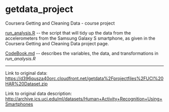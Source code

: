 getdata_project
===============

Coursera Getting and Cleaning Data - course project

[run_analysis.R](https://github.com/maroll/getdata_project/blob/master/run_analysis.R) -- the script that will tidy up the data from the accelerometers from the Samsung Galaxy S smartphone, as given in the Coursera Getting and Cleaning Data project page.

[CodeBook.md](https://github.com/maroll/getdata_project/blob/master/CodeBook.md) -- describes the variables, the data, and transformations in _run_analysis.R_

------------------
Link to original data: https://d396qusza40orc.cloudfront.net/getdata%2Fprojectfiles%2FUCI%20HAR%20Dataset.zip

Link to original data description: http://archive.ics.uci.edu/ml/datasets/Human+Activity+Recognition+Using+Smartphones
